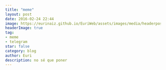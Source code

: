 ```yaml
---
title: "meme"
layout: post
date: 2016-02-24 22:44
image: https://eurinaiz.github.io/EuriWeb/assets/images/media/headerpost.png
headerImage: true
tag:
- meme
- telegram
star: false
category: blog
author: Euri
description: no sé que poner
---
```


